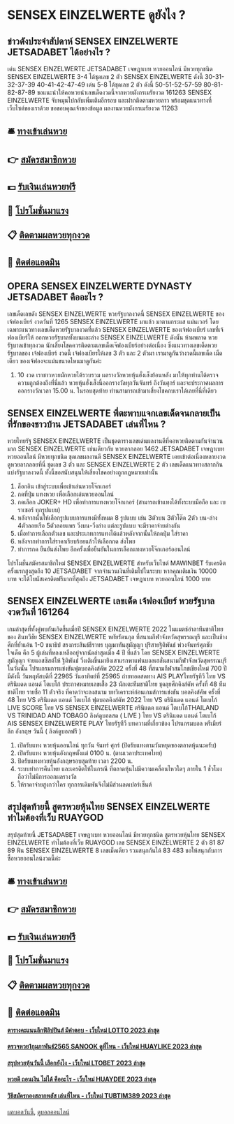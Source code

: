 # SENSEX EINZELWERTE ดูยังไง ?
## ข่าวดังประจำสัปดาห์ SENSEX EINZELWERTE JETSADABET ได้อย่างไร ?
เด่น SENSEX EINZELWERTE JETSADABET เจษฎาเบท หวยออนไลน์ มีหวยทุกชนิด SENSEX EINZELWERTE 3-4 ได้ชุดเลข 2 ตัว SENSEX EINZELWERTE ดังนี้
30-31-32-37-39
40-41-42-47-49
เด่น 5-8 ได้ชุดเลข 2 ตัว ดังนี้
50-51-52-57-59
80-81-82-87-89
ขอแนะนำให้คอหวยนำเลขเด็ดงวดนี้จากหวยมังกรเมรัยงวด 161263 SENSEX EINZELWERTE จับหมุนไปกลับเพิ่มเติมอีกรอบ และฝากติดตามหวยลาว พร้อมชุดแนวทางที่เว็บไซต์ของเราด้วย
ขอขอบคุณเจ้าของข้อมูล
ผลงานหวยมังกรเมรัยงวด 11263


## 🛎 [ทางเข้าเล่นหวย](https://bit.ly/3BG5bNw)
## 👉 [สมัครสมาชิกหวย](https://bit.ly/3BG5bNw)
## 💵 [รับเงินเล่นหวยฟรี](https://bit.ly/3C3mvgS)
## 👑 [โปรโมชั่นมาแรง](https://bit.ly/3C3mvgS)
## 📋 [ติดตามผลหวยทุกงวด](https://bit.ly/3C3mvgS)
## 📱 [ติดต่อแอดมิน](https://bit.ly/3C3mvgS)

## OPERA SENSEX EINZELWERTE DYNASTY JETSADABET คืออะไร ?
เลขเด็ดเลขดัง SENSEX EINZELWERTE หวยรัฐบาลงวดนี้ SENSEX EINZELWERTE ของเจ้ฟองเบียร์ งวดวันที่ 1265 SENSEX EINZELWERTE มาแล้ว มาตามกระแส แม่นเวอร์ โดยเฉพาะแนวทางเลขเด็ดหวยรัฐบาลงวดที่แล้ว SENSEX EINZELWERTE ของเจ้ฟองเบียร์ เลขที่เจ้ฟองเบียร์ให้ ออกหวยรัฐบาลทั้งบนและล่าง SENSEX EINZELWERTE ดังนั้น ห้ามพลาด หวยรัฐบาลเข้าทุกงวด นักเสี่ยงโชคควรติดตามเลขเด็ดเจ๊ฟองเบียร์อย่างต่อเนื่อง ซึ่งแนวทางเลขเด็ดหวยรัฐบาลของ เจ้ฟองเบียร์ งวดนี้ เจ้ฟองเบียรให้เลข 3 ตัว และ 2 ตัวมา เรามาดูกันว่างวดนี้เลขเด็ด เม็ดเดียว ของเจ้ฟองจะแม่นขนาดไหนมาดูกันค่ะ
1. 10 งวด เราชาวหวยมักหวยได้รวบรวม ผลรางวัลหวยหุ้นฮั่งเส็งย้อนหลัง มาให้ทุกท่านได้ตรวจความถูกต้องถึงที่นี่แล้ว หวยหุ้นฮั่งเส็งนี้ออกรางวัลทุกวันจันทร์ ถึงวันศุกร์ และจะประกาศผลการออกรางวัลเวลา 15.00 น. ในรอบสุดท้าย ท่านสามารถเข้ามาเสี่ยงโชคกบเราได้เลยที่นี่ที่เดียว

## SENSEX EINZELWERTE พี่ตะพาบแจกเลขเด็ดจนกลายเป็นที่รักของชาวบ้าน JETSADABET เล่นที่ไหน ?
หวยไทยรัฐ SENSEX EINZELWERTE เป็นชุดตารางเลขเด่นผลงานดีที่คอหวยติดตามกันจำนวนมาก SENSEX EINZELWERTE เช่นเดียวกับ หวยลาภลอย 1462 JETSADABET เจษฎาเบท หวยออนไลน์ มีหวยทุกชนิด ชุดเลขผลงานดี SENSEX EINZELWERTE เคยเข้าต่อเนื่องหลายงวด ดูหวยลาภลอยที่นี่ ชุดเลข 3 ตัว และ SENSEX EINZELWERTE 2 ตัว เลขเด็ดแนวทางสลากกินแบ่งรัฐบาลงวดนี้ ทั้งนี้ขอสนับสนุนให้เสี่ยงโชคอย่างถูกกฎหมายเท่านั้น
1. ล็อกอิน เข้าสู่ระบบเพื่อเข้าเล่นหวยโจ๊กเกอร์
2. กดที่ปุ่ม แทงหวย เพื่อเลือกเล่นหวยออนไลน์
3. กดเลือก JOKER+ HD เพื่อทำการแทงหวยโจ๊กเกอร์ (สามารถเข้าแทงได้ทั้งระบบมือถือ และ เบราเซอร์ ทุกรูปแบบ)
4. หลังจากนั้นให้เลือกรูปแบบการแทงมีทั้งหมด 8 รูปแบบ เช่น 3ตัวบน 3ตัวโต๊ด 2ตัว บน-ล่าง 4ตัวลอยเรือ 5ตัวลอยแพร วิ่งบน-วิ่งล่าง แต่ละรูปแบบ จะมีราคาจ่ายต่างกัน
5. เมื่อทำการเลือกตัวเลข และประเภทการแทงได้แล้วหลังจากนั้นให้กดปุ่ม ใส่ราคา
6. หลังจากทำการใส่ราคาเรียบร้อยแล้วให้เลือกกด ส่งโพย
7. ทำการกด ยืนยันส่งโพย อีกครั้งเพื่อยืนยันในการเลือกแทงหวยโจ๊กเกอร์ออนไลน์

โปรโมชั่นสมัครสมาชิกใหม่ SENSEX EINZELWERTE สำหรับเว็บไซต์ MAWINBET รับเครดิตครั้งแรกสูงสุดถึง 10 JETSADABET จากจำนวนเงินที่เติมไปในระบบ หากคุณเติมเงิน 10000 บาท จะได้โบนัสเครดิตฟรีมากที่สุดถึง JETSADABET เจษฎาเบท หวยออนไลน์ 1000 บาท

## SENSEX EINZELWERTE เลขเด็ด เจ้ฟองเบียร์ หวยรัฐบาล งวดวันที่ 161264
เกมล่าสุดที่ทั้งคู่พบกันเกิดขึ้นเมื่อปี SENSEX EINZELWERTE 2022 ในแมตช์อำลาทีมชาติไทยของ สินทวีชัย SENSEX EINZELWERTE หทัยรัตนกุล ที่สนามกีฬาจังหวัดสุพรรณบุรี และเป็นช้างศึกที่ย้ำแค้น 1-0
ชนาธิป สรงกระสินธ์ธีราทร บุญมาทันสุมัญญา ปุริสายฐิติพันธ์ พ่วงจันทร์ศุภชัย ใจเด็ด
คือ 5 ผู้เล่นที่หลงเหลืออยู่จากนัดล่าสุดเมื่อ 4 ปี ที่แล้ว โดย SENSEX EINZELWERTE สุมัญญา จ่ายแอสซิสต์ให้ ฐิติพันธ์ วิ่งเติมขึ้นมายิงเสาแรกพาแฟนบอลเฮลั่นสนามกีฬาจังหวัดสุพรรณบุรีในวันนั้น
โปรแกรมการแข่งขันฟุตบอลคิงส์คัพ 2022 ครั้งที่ 48 ที่สนามกีฬาสมโภชเชียงใหม่ 700 ปี มีดังนี้
วันพฤหัสบดีที่ 22965
วันอาทิตย์ที่ 25965
ถ่ายทอดสดทาง AIS PLAYไทยรัฐทีวี
ไทย VS ตรินิแดด แอนด์ โตเบโก้
ประกาศหมายเลขเสื้อ 23 นักเตะทีมชาติไทย ชุดลุยศึกคิงส์คัพ ครั้งที่ 48
ทีมชาติไทย รายชื่อ 11 ตัวจริง ที่คาดว่าจะลงสนาม
บทวิเคราะห์ก่อนเกมส์การแข่งขัน บอลคิงส์คัพ ครั้งที่ 48 ไทย VS ตรินิแดด แอนด์ โตเบโก้
ฟุตบอลคิงส์คัพ 2022 ไทย VS ตรินิแดด แอนด์ โตเบโก้
LIVE SCORE ไทย VS SENSEX EINZELWERTE ตรินิแดด แอนด์ โตเบโก้THAILAND VS TRINIDAD AND TOBAGO
ลิงค์ดูบอลสด ( LIVE ) ไทย VS ตรินิแดด แอนด์ โตเบโก้
 AIS SENSEX EINZELWERTE PLAY 
 ไทยรัฐทีวี 
บทความที่เกี่ยวข้อง
โปรแกรมบอล พรีเมียร์ลีก อังกฤษ วันนี้ ( ลิงค์ดูบอลฟรี )
1. เปิดรับแทง หวยหุ้นออนไลน์ ทุกวัน จันทร์ ศุกร์ (ปิดรับแทงตามวันหยุดของตลาดหุ้นนะครับ)
2. เปิดรับแทง หวยหุ้นอังกฤษตั้งแต่ 0100 น. (ตามเวลาประเทศไทย)
3. ปิดรับแทงหวยหุ้นอังกฤษรอบสุดท้าย เวลา 2200 น.
4. ระบบทำการคืนโพย และเครดิตให้ในกรณี ที่ตลาดหุ้นไม่มีความเคลื่อนไหวใดๆ ภายใน 1 ชั่วโมง ถือว่าไม่มีการออกผลรางวัล
5. ให้ราคาจ่ายสูงกว่าใคร ทุกการเดิมพันจึงไม่มีส่วนลดเปอร์เซ็นต์

## สรุปสุดท้ายนี้ สูตรหวยหุ้นไทย SENSEX EINZELWERTE ทำไมต้องที่เว็บ RUAYGOD
สรุปสุดท้ายนี้ JETSADABET เจษฎาเบท หวยออนไลน์ มีหวยทุกชนิด สูตรหวยหุ้นไทย SENSEX EINZELWERTE ทำไมต้องที่เว็บ RUAYGOD เลข SENSEX EINZELWERTE 2 ตัว 81 87 89
ฟัน SENSEX EINZELWERTE 8
เลขเม็ดเดียว รวมสนุกกันได้ 83 483
ขอให้สนุกกับการซื้อหวยออนไลน์งวดนี้ค่ะ

## 🛎 [ทางเข้าเล่นหวย](https://bit.ly/3BG5bNw)
## 👉 [สมัครสมาชิกหวย](https://bit.ly/3BG5bNw)
## 💵 [รับเงินเล่นหวยฟรี](https://bit.ly/3C3mvgS)
## 👑 [โปรโมชั่นมาแรง](https://bit.ly/3C3mvgS)
## 📋 [ติดตามผลหวยทุกงวด](https://bit.ly/3C3mvgS)
## 📱 [ติดต่อแอดมิน](https://bit.ly/3C3mvgS)

#### [ตารางคะแนนลีกฟิลิปปินส์ มีคำตอบ - เว็บใหม่ LOTTO 2023 ล่าสุด](https://atom.io/themes/ตารางคะแนนลีกฟิลิปปินส์%20มีคำตอบ%20-%20เว็บใหม่%20lotto%202023%20ล่าสุด)
#### [ตรวจหวย1กุมภาพันธ์2565 SANOOK ดูที่ไหน - เว็บใหม่ HUAYLIKE 2023 ล่าสุด](https://atom.io/themes/ตรวจหวย1กุมภาพันธ์2565%20sanook%20ดูที่ไหน%20-%20เว็บใหม่%20huaylike%202023%20ล่าสุด)
#### [สรุปหวยหุ้นวันนี้ เลือกยังไง - เว็บใหม่ LTOBET 2023 ล่าสุด](https://atom.io/themes/สรุปหวยหุ้นวันนี้%20เลือกยังไง%20-%20เว็บใหม่%20ltobet%202023%20ล่าสุด)
#### [หวยดี ถอนเงิน ไม่ได้ คืออะไร - เว็บใหม่ HUAYDEE 2023 ล่าสุด](https://atom.io/themes/หวยดี%20ถอนเงิน%20ไม่ได้%20คืออะไร%20-%20เว็บใหม่%20huaydee%202023%20ล่าสุด)
#### [วิธีสมัครกองสลากพลัส เล่นที่ไหน - เว็บใหม่ TUBTIM389 2023 ล่าสุด](https://atom.io/themes/วิธีสมัครกองสลากพลัส%20เล่นที่ไหน%20-%20เว็บใหม่%20tubtim389%202023%20ล่าสุด)

[ผลบอลวันนี้](https://siamsport.tv "ผลบอลวันนี้"), [ดูบอลออนไลน์](https://siamsport.tv/ดูบอลสด "ดูบอลออนไลน์")